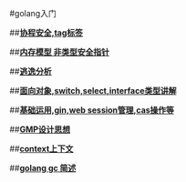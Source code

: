 #golang入门

##[**协程安全,tag标签**](golang.md)

##[**内存模型 非类型安全指针**](gc.md)

##[**逃逸分析**](逃逸分析.md)

##[**面向对象,switch,select,interface类型讲解**](interface.md)

##[**基础运用,gin,web session管理,cas操作等**](run.md)

##[**GMP设计思想**](GMP模型与设计思想.md)

##[**context上下文**](context.md)

##[**golang gc 简述**](goloanggc.md)
